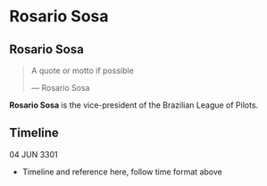 # Rosario Sosa
## Rosario Sosa

		

> 
> 
> A quote or motto if possible
> 
> 
> — Rosario Sosa
> 

**Rosario Sosa** is the vice-president of the Brazilian League of Pilots.

## Timeline

04 JUN 3301

- Timeline and reference here, follow time format above